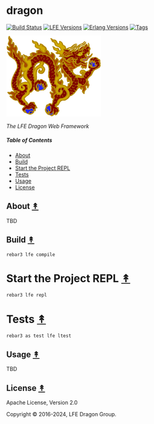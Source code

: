 # dragon

[![Build Status][gh-actions-badge]][gh-actions]
[![LFE Versions][lfe-badge]][lfe]
[![Erlang Versions][erlang-badge]][version]
[![Tags][github-tags-badge]][github-tags]

[![Project Logo][logo]][logo-large]

*The LFE Dragon Web Framework*

##### Table of Contents

* [About](#about-)
* [Build](#build-)
* [Start the Project REPL](#start-the-repl-)
* [Tests](#tests-)
* [Usage](#usage-)
* [License](#license-)

## About [&#x219F;](#table-of-contents)

TBD

## Build [&#x219F;](#table-of-contents)

```shell
rebar3 lfe compile
```

# Start the Project REPL [&#x219F;](#table-of-contents)

```shell
rebar3 lfe repl
```

# Tests [&#x219F;](#table-of-contents)

```shell
rebar3 as test lfe ltest
```

## Usage [&#x219F;](#table-of-contents)

TBD

## License [&#x219F;](#table-of-contents)

Apache License, Version 2.0

Copyright © 2016-2024, LFE Dragon Group.

[//]: ---Named-Links---

[logo]: https://github.com/lfe-dragon/site/blob/master/priv/images/dragon-logo-2-x250.png
[logo-large]: https://github.com/lfe-dragon/site/blob/master/priv/images/dragon-logo-2-x2400.png
[gh-actions-badge]: https://github.com/lfe-dragon/dragon/actions/workflows/cicd.yml/badge.svg
[gh-actions]: https://github.com/lfe-dragon/dragon/actions
[lfe]: https://github.com/lfe/lfe
[lfe-badge]: https://img.shields.io/badge/lfe-2.1-blue.svg
[erlang-badge]: https://img.shields.io/badge/erlang-21%20to%2026-blue.svg
[version]: https://github.com/lfe-dragon/dragon/blob/main/.github/workflows/cicd.yml
[github-tags]: https://github.com/lfe-dragon/dragon/tags
[github-tags-badge]: https://img.shields.io/github/tag/lfe-dragon/dragon.svg
